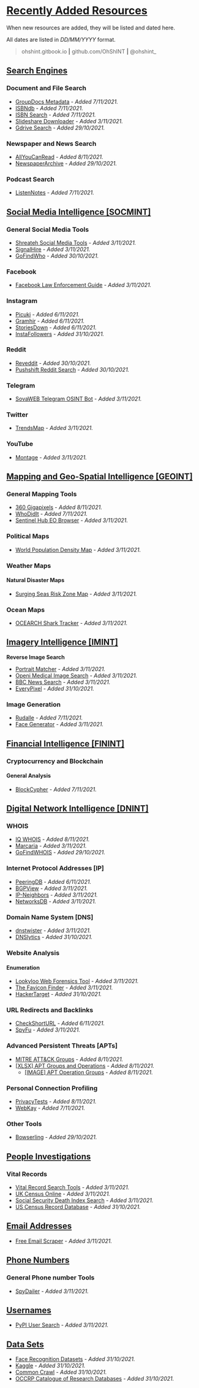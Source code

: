 # <u>**Recently Added Resources**</u>

When new resources are added, they will be listed and dated here. 

All dates are listed in *DD/MM/YYYY* format. 

> ohshint.gitbook.io **|** github.com/OhShINT **|** @ohshint_ 

## <u>**Search Engines**</u>

### **Document and File Search**

- [GroupDocs Metadata](https://products.groupdocs.app/metadata/) - *Added 7/11/2021.*
- [ISBNdb](https://isbndb.com/) - *Added 7/11/2021.*
- [ISBN Search](https://isbnsearch.org/) - *Added 7/11/2021.*
- [Slideshare Downloader](https://slideshare-downloader.herokuapp.com/) - *Added 3/11/2021.*
- [Gdrive Search](https://www.gdrivesearch.com/) - *Added 29/10/2021.*

### **Newspaper and News Search**

- [AllYouCanRead](https://www.allyoucanread.com/) - *Added 8/11/2021.*
- [NewspaperArchive](https://newspaperarchive.com/) - *Added 29/10/2021.*

### Podcast Search

- [ListenNotes](https://listennotes.com/) - *Added 7/11/2021.*

## <u>**Social Media Intelligence [SOCMINT]**</u>

### **General Social Media Tools**

- [Shreateh Social Media Tools](https://khalil-shreateh.com/khalil.shtml/social_applications/) - *Added 3/11/2021.*
- [SignalHire](https://www.signalhire.com/) - *Added 3/11/2021.*
- [GoFindWho](https://gofindwho.com/) - *Added 30/10/2021.*

### Facebook

- [Facebook Law Enforcement Guide](https://www.facebook.com/safety/groups/law/guidelines/) - *Added 3/11/2021.*

### **Instagram**

- [Picuki](https://www.picuki.com/) - *Added 6/11/2021.*
- [Gramhir](https://gramhir.com/) - *Added 6/11/2021.*
- [StoriesDown](https://storiesdown.com/) - *Added 6/11/2021.*
- [InstaFollowers](https://www.instafollowers.co/find-instagram-user-id) - *Added 31/10/2021.*

### **Reddit**

- [Reveddit](https://www.reveddit.com/about/) - *Added 30/10/2021.*
- [Pushshift Reddit Search](http://redditsearch.io/) - *Added 30/10/2021.*

### Telegram

- [SovaWEB Telegram OSINT Bot](https://sovaweb.herokuapp.com/) - *Added 3/11/2021.*

### Twitter

- [TrendsMap](https://www.trendsmap.com/map) - *Added 3/11/2021.*

### YouTube

- [Montage](https://montage.meedan.com/welcome) - *Added 3/11/2021.*

## <u>**Mapping and Geo-Spatial Intelligence [GEOINT]**</u>

### **General Mapping Tools**

- [360 Gigapixels](https://360gigapixels.com/) - *Added 8/11/2021.*
- [WhoDidIt](https://simon04.dev.openstreetmap.org/whodidit/) - *Added 7/11/2021.*
- [Sentinel Hub EO Browser](https://apps.sentinel-hub.com/eo-browser/) - *Added 3/11/2021.*

### **Political Maps**

- [World Population Density Map](https://luminocity3d.org/WorldPopDen/) - *Added 3/11/2021.*

### **Weather Maps**

#### **Natural Disaster Maps**

- [Surging Seas Risk Zone Map](https://ss2.climatecentral.org/) - *Added 3/11/2021.*

### Ocean Maps

- [OCEARCH Shark Tracker](https://www.ocearch.org/tracker/) - *Added 3/11/2021.*

## <u>**Imagery Intelligence [IMINT]**</u>

**Reverse Image Search**

- [Portrait Matcher](https://zeus.robots.ox.ac.uk/portraitmatcher/) - *Added 3/11/2021.*
- [Openi Medical Image Search](https://openi.nlm.nih.gov/gridquery) - *Added 3/11/2021.*
- [BBC News Search](https://zeus.robots.ox.ac.uk/bbc_search/) - *Added 3/11/2021.*
- [EveryPixel](https://www.everypixel.com/) - *Added 31/10/2021.*

### Image Generation

- [Rudalle](https://rudalle.ru/) - *Added 7/11/2021.*
- [Face Generator](https://generated.photos/face-generator/) - *Added 3/11/2021.*

## <u>**Financial Intelligence [FININT]**</u>

### Cryptocurrency and Blockchain

#### **General Analysis**

- [BlockCypher](https://blockcypher.herokuapp.com/) - *Added 7/11/2021.*

## <u>**Digital Network Intelligence [DNINT]**</u>

### **WHOIS**

- [IQ WHOIS](https://iqwhois.com/advanced-search) - *Added 8/11/2021.*
- [Marcaria](https://whois.marcaria.com/en) - *Added 3/11/2021.*
- [GoFindWHOIS](https://gofindwhois.com/) - *Added 29/10/2021.*

### Internet Protocol Addresses [IP]

- [PeeringDB](https://www.peeringdb.com/) - *Added 6/11/2021.*
- [BGPView](https://bgpview.io/) - *Added 3/11/2021.*
- [IP-Neighbors](https://www.ip-neighbors.com) - *Added 3/11/2021.*
- [NetworksDB](https://networksdb.io/) - *Added 3/11/2021.*

### **Domain Name System [DNS]**

- [dnstwister](https://dnstwister.report/) - *Added 3/11/2021.*
- [DNSlytics](https://dnslytics.com/) - *Added 31/10/2021.*

### **Website Analysis**

#### **Enumeration**

- [Lookyloo Web Forensics Tool](https://lookyloo.circl.lu) - *Added 3/11/2021.*
- [The Favicon Finder](https://besticon.herokuapp.com/) - *Added 3/11/2021.*
- [HackerTarget](https://hackertarget.com/server-info/) - *Added 31/10/2021.*

### URL Redirects and Backlinks

- [CheckShortURL](https://checkshorturl.com) - *Added 6/11/2021.*
- [SpyFu](https://www.spyfu.com/overview/domain) - *Added 3/11/2021.*

### **Advanced Persistent Threats [APTs]**

- [MITRE ATT&CK Groups](https://attack.mitre.org/groups/) - *Added 8/11/2021.*
- [[XLSX] APT Groups and Operations](https://docs.google.com/spreadsheets/u/1/d/1H9_xaxQHpWaa4O_Son4Gx0YOIzlcBWMsdvePFX68EKU/pubhtml)  - *Added 8/11/2021.*
   - [[IMAGE] APT Operation Groups](https://imgur.com/a/VePzyqX)  - *Added 8/11/2021.*

### Personal Connection Profiling

- [PrivacyTests](https://privacytests.org/) - *Added 8/11/2021.*
- [WebKay](https://webkay.robinlinus.com/) - *Added 7/11/2021.*

### **Other Tools**

- [Bowserling](https://www.browserling.com/) - *Added 29/10/2021.*

## <u>**People Investigations**</u>

### **Vital Records**

- [Vital Record Search Tools](https://stevemorse.org/index.html) - *Added 3/11/2021.*
- [UK Census Online](https://ukcensusonline.com/search/) - *Added 3/11/2021.*
- [Social Security Death Index Search](https://stevemorse.org/ssdi/ssdi.html) - *Added 3/11/2021.*
- [US Census Record Database](https://www.archives.gov/research/census/online-resources) - *Added 31/10/2021.*

## <u>**Email Addresses**</u>

- [Free Email Scraper](https://freemailscraper.herokuapp.com/complete-website-email-scraper) - *Added 3/11/2021.*

## <u>**Phone Numbers**</u>

### **General Phone number Tools**

- [SpyDailer](https://www.spydialer.com/) - *Added 3/11/2021.*

## **<u>Usernames</u>**

- [PyPI User Search](https://pypi.org/user/<ENTER-USERNAME-HERE>) - *Added 3/11/2021.*

## <u>**Data Sets**</u>

- [Face Recognition Datasets](https://www.face-rec.org/databases/) - *Added 31/10/2021.*
- [Kaggle](https://www.kaggle.com/datasets) - *Added 31/10/2021.*
- [Common Crawl](https://commoncrawl.org/) - *Added 31/10/2021.*
- [OCCRP Catalogue of Research Databases](https://id.occrp.org/databases/) - *Added 31/10/2021.*
